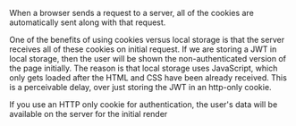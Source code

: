 
When a browser sends a request to a server, all of the cookies are automatically sent along with that request.

One of the benefits of using cookies versus local storage is that the server receives all of these cookies on initial request. If we are storing a JWT in local storage, then the user will be shown the non-authenticated version of the page initially. The reason is that local storage uses JavaScript, which only gets loaded after the HTML and CSS have been already received. This is a perceivable delay, over just storing the JWT in an http-only cookie.

If you use an HTTP only cookie for authentication, the user's data will be available on the server for the initial render